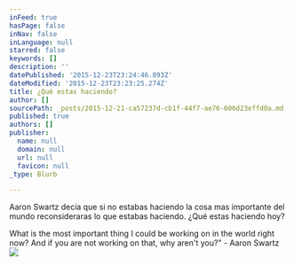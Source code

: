 ```yaml
---
inFeed: true
hasPage: false
inNav: false
inLanguage: null
starred: false
keywords: []
description: ''
datePublished: '2015-12-23T23:24:46.893Z'
dateModified: '2015-12-23T23:23:25.274Z'
title: ¿Qué estas haciendo?
author: []
sourcePath: _posts/2015-12-21-ca57237d-cb1f-44f7-ae76-606d23effd0a.md
published: true
authors: []
publisher:
  name: null
  domain: null
  url: null
  favicon: null
_type: Blurb

---
```

Aaron Swartz decía que si no estabas haciendo la cosa mas importante del mundo reconsideraras lo que estabas haciendo. ¿Qué estas haciendo hoy?

What is the most important thing I could be working on in the world right now? And if you are not working on that, why aren't you?" - Aaron Swartz
![](https://the-grid-user-content.s3-us-west-2.amazonaws.com/c547111a-1acf-4839-8da2-ef7e22b47d3c.jpg)